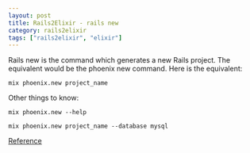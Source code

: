 ```yaml
---
layout: post
title: Rails2Elixir - rails new
category: rails2elixir
tags: ["rails2elixir", "elixir"]
---
```

Rails new is the command which generates a new Rails project.  The equivalent would be the phoenix new command.  Here is the equivalent:

    mix phoenix.new project_name
    
Other things to know:    
    
    mix phoenix.new --help
    
    mix phoenix.new project_name --database mysql
    
[Reference](http://www.phoenixframework.org/docs/up-and-running)

